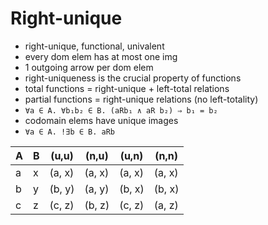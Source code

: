 # Right-unique

- right-unique, functional, univalent
- every dom elem has at most one img
- 1 outgoing arrow per dom elem
- right-uniqueness is the crucial property of functions
- total functions = right-unique + left-total relations
- partial functions = right-unique relations (no left-totality)
- `∀a ∈ A. ∀b₁b₂ ∈ B. (aRb₁ ∧ aR b₂) ⇒ b₁ = b₂`
- codomain elems have unique images
- `∀a ∈ A. !∃b ∈ B. aRb`


A | B | (u,u)  | (n,u)  | (u,n)  | (n,n)  |
--|---|--------|--------|--------|--------|
a | x | (a, x) | (a, x) | (a, x) | (a, x) |
b | y | (b, y) | (a, y) | (b, x) | (b, x) |
c | z | (c, z) | (b, z) | (c, z) | (a, z) |
